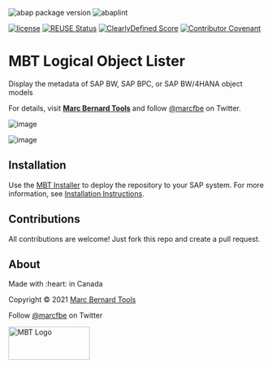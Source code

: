 ![abap package version](https://img.shields.io/endpoint?url=https://shield.abap.space/version-shield-json/github/Marc-Bernard-Tools/Marc-Bernard-Tools-Versions/.apack-manifest.xml/dependencies/github.com/Marc-Bernard-Tools/MBT-Logical-Object-Lister&label=version&color=orange)
![abaplint](https://github.com/sbcgua/ajson/workflows/abaplint/badge.svg)

[![license](https://img.shields.io/github/license/Marc-Bernard-Tools/MBT-Logical-Object-Lister?color=green)](LICENSE)
[![REUSE Status](https://api.reuse.software/badge/github.com/Marc-Bernard-Tools/MBT-Logical-Object-Lister)](https://api.reuse.software/info/github.com/Marc-Bernard-Tools/MBT-Logical-Object-Lister)
[![ClearlyDefined Score](https://img.shields.io/clearlydefined/score/git/github/marc-bernard-tools/MBT-Logical-Object-Lister/f17ace2d09a4becd7e7052cdd7efcac16342530d?label=ClearlyDefined%20Score)](https://clearlydefined.io/definitions/git/github/marc-bernard-tools/MBT-Logical-Object-Lister/f17ace2d09a4becd7e7052cdd7efcac16342530d)
[![Contributor Covenant](https://img.shields.io/badge/Contributor%20Covenant-2.0-4baaaa.svg?color=green)](CODE_OF_CONDUCT.md)

# MBT Logical Object Lister

Display the metadata of SAP BW, SAP BPC, or SAP BW/4HANA object models

For details, visit **[Marc Bernard Tools](https://marcbernardtools.com/downloads/mbt-logical-object-lister)** and follow [@marcfbe](https://twitter.com/marcfbe) on Twitter.

![image](https://user-images.githubusercontent.com/59966492/146286439-2b909af3-f285-4ba9-a37f-5d22390ba638.png)

![image](https://user-images.githubusercontent.com/59966492/146286499-c1b02ef8-1783-497e-b03e-3d68546cdbc3.png)

## Installation

Use the [MBT Installer](https://marcbernardtools.com/downloads/mbt-installer/) to deploy the repository to your SAP system. For more information, see 
[Installation Instructions](https://marcbernardtools.com/docs/marc-bernard-tools/installation/).

## Contributions

All contributions are welcome! Just fork this repo and create a pull request. 

## About

<p>Made with :heart: in Canada</p>
<p>Copyright © 2021 <a href="https://marcbernardtools.com/">Marc Bernard Tools</a></p>
<p>Follow <a href="https://twitter.com/marcfbe">@marcfbe</a> on Twitter</p>
<p><a href="https://marcbernardtools.com/"><img width="160" height="65" src="https://marcbernardtools.com/info/MBT_Logo_640x250_on_Gray.png" alt="MBT Logo"></a></p>
